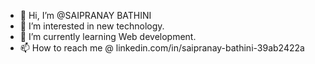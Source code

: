- 👋 Hi, I’m @SAIPRANAY BATHINI
- 👀 I’m interested in new technology.
- 🌱 I’m currently learning Web development.
- 📫 How to reach me @ linkedin.com/in/saipranay-bathini-39ab2422a

